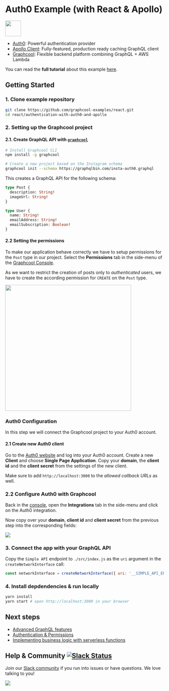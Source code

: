 # Auth0 Example (with React & Apollo)

<img src="http://openid.net/wordpress-content/uploads/2016/05/auth0-logo-blue.png" height=50>

* [Auth0](https://auth0.com/): Powerful authentication provider
* [Apollo Client](https://github.com/apollographql/apollo-client): Fully-featured, production ready caching GraphQL client
* [Graphcool](https://www.graph.cool): Flexible backend platform combining GraphQL + AWS Lambda


You can read the **full tutorial** about this example [here](https://www.graph.cool/docs/tutorials/react-apollo-auth0-pheiph4ooj/).

## Getting Started

### 1. Clone example repository

```sh
git clone https://github.com/graphcool-examples/react.git
cd react/authentication-with-auth0-and-apollo
```

### 2. Setting up the Graphcool project

#### 2.1. Create GraphQL API with [`graphcool`](https://www.npmjs.com/package/graphcool)

```sh
# Install Graphcool CLI
npm install -g graphcool

# Create a new project based on the Instagram schema
graphcool init --schema https://graphqlbin.com/insta-auth0.graphql 
```

This creates a GraphQL API for the following schema:

```graphql
type Post {
  description: String!
  imageUrl: String!
}

type User {
  name: String!
  emailAddress: String!
  emailSubscription: Boolean!
}
```

#### 2.2 Setting the permissions

To make our application behave correctly we have to setup permissions for the `Post` type in our project. Select the **Permissions** tab in the side-menu of the [Graphcool Console](https://console.graph.cool).

As we want to restrict the creation of posts only to _authenticated_ users, we have to create the according permission for `CREATE` on the `Post` type.

<img src="http://imgur.com/VwEazGR.png" height=400>

### Auth0 Configuration

In this step we will connect the Graphcool project to your Auth0 account.

#### 2.1 Create new Auth0 client

Go to the [Auth0 website](https://auth0.com/) and log into your Auth0 account. Create a new **Client** and choose **Single Page Application**. Copy your **domain**, the **client id** and the **client secret** from the settings of the new client.

Make sure to add `http://localhost:3000` to the _allowed callback URLs_ as well.

### 2.2 Configure Auth0 with Graphcool

Back in the [console](https://console.graph.cool), open the **Integrations** tab in the side-menu and click on the Auth0 integration.

Now copy over your **domain**, **client id** and **client secret** from the previous step into the corresponding fields:

![](http://imgur.com/xW0rCSM.png)


### 3. Connect the app with your GraphQL API

Copy the `Simple API` endpoint to `./src/index.js` as the `uri` argument in the `createNetworkInterface` call:

```js
const networkInterface = createNetworkInterface({ uri: '__SIMPLE_API_ENDPOINT__' })
```

### 4. Install depdendencies & run locally

```sh
yarn install
yarn start # open http://localhost:3000 in your browser
```

## Next steps

* [Advanced GraphQL features](https://www.graph.cool/docs/tutorials/advanced-features-eath7duf7d/)
* [Authentication & Permissions](https://www.graph.cool/docs/reference/authorization/overview-iegoo0heez/)
* [Implementing business logic with serverless functions](https://www.graph.cool/docs/reference/functions/overview-boo6uteemo/)


## Help & Community [![Slack Status](https://slack.graph.cool/badge.svg)](https://slack.graph.cool)

Join our [Slack community](http://slack.graph.cool/) if you run into issues or have questions. We love talking to you!

![](http://i.imgur.com/5RHR6Ku.png)
